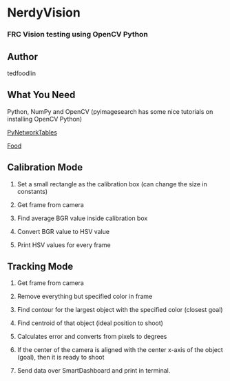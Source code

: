 # NerdyVision

### FRC Vision testing using OpenCV Python

## Author 
tedfoodlin

## What You Need 

Python, NumPy and OpenCV (pyimagesearch has some nice tutorials on installing OpenCV Python)

[PyNetworkTables](https://github.com/robotpy/pynetworktables)

[Food](https://www.google.com/#q=food)

## Calibration Mode

1. Set a small rectangle as the calibration box (can change the size in constants)

2. Get frame from camera

3. Find average BGR value inside calibration box

4. Convert BGR value to HSV value

5. Print HSV values for every frame

## Tracking Mode

1. Get frame from camera

2. Remove everything but specified color in frame

3. Find contour for the largest object with the specified color (closest goal)

4. Find centroid of that object (ideal position to shoot)

5. Calculates error and converts from pixels to degrees

6. If the center of the camera is aligned with the center x-axis of the object (goal), then it is ready to shoot

7. Send data over SmartDashboard and print in terminal.
